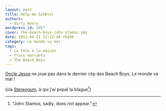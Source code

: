 ```yaml
---
layout: post
title: Help me Gibbler
authors:
  - Dirty Henry
wordpress_id: 1057
cover: the-beach-boys-john-stamos.jpg
date: 2012-06-21 12:22:48 +0200
category: Le monde va mal
tags:
  - La Fête à la maison
  - Trucs marrants
  - The Beach Boys
---
```


[Oncle Jesse][1] ne joue pas dans le dernier clip des Beach Boys. Le monde va
mal !

(via [Stereogum][2], à qui j'ai piqué la blague[^1])

[1]: https://fr.wikipedia.org/wiki/La_F%C3%AAte_%C3%A0_la_maison
[2]:
  https://www.stereogum.com/1069442/the-beach-boys-thats-why-god-made-the-radio-video/

[^1]: “John Stamos, sadly, does not appear.”
